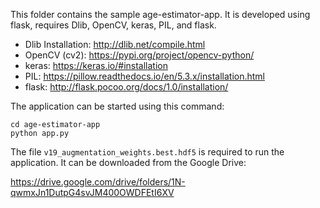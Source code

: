 This folder contains the sample age-estimator-app. It is developed using flask, requires Dlib, OpenCV, keras, PIL, and flask.

- Dlib Installation: http://dlib.net/compile.html
- OpenCV (cv2): https://pypi.org/project/opencv-python/
- keras: https://keras.io/#installation
- PIL: https://pillow.readthedocs.io/en/5.3.x/installation.html
- flask: http://flask.pocoo.org/docs/1.0/installation/

The application can be started using this command:

```
cd age-estimator-app
python app.py
```

The file `v19_augmentation_weights.best.hdf5` is required to run the application. It can be downloaded from the Google Drive:

https://drive.google.com/drive/folders/1N-qwmxJn1DutpG4svJM400OWDFEtI6XV
